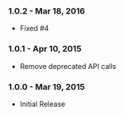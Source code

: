 ### 1.0.2 - Mar 18, 2016
* Fixed #4

### 1.0.1 - Apr 10, 2015
* Remove deprecated API calls

### 1.0.0 - Mar 19, 2015
* Initial Release
